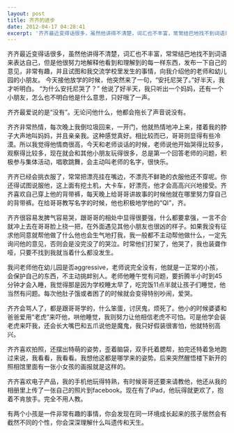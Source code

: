 ```yaml
---
layout: post
title: 齐齐的进步
date: 2012-04-17 04:28:41
excerpt: '齐齐最近变得话很多，虽然他讲得不清楚，词汇也不丰富，常常结巴地找不到词语来表达自己，但是他很努力地解释他看到和理解到的每一样东西，发布一下自己的意见，非常有趣，并且试图和我交流学校里发生的事情，向我介'
---
```




齐齐最近变得话很多，虽然他讲得不清楚，词汇也不丰富，常常结巴地找不到词语来表达自己，但是他很努力地解释他看到和理解到的每一样东西，发布一下自己的意见，非常有趣，并且试图和我交流学校里发生的事情，向我介绍他的老师和幼儿园的小朋友。
今天接他放学的时候，他突然来了一句，“安托尼哭了。”好半天，我才听明白。
“为什么安托尼哭了？”
他说了好半天，我只听出一个妈妈，还有一个小朋友，怎么也不明白他是什么意思，只好哦了一声。

齐齐最爱说的是“没有”。无论问他什么，他都会拖长了声音说没有。


齐齐非常热情，每次晚上我倒垃圾回来，一开门，他就热情地冲上来，搂着我的脖子大声地叫妈妈，并且亲亲我。这种感觉真好。相比较而已，哥哥则显得有些冷漠。所以我觉得他情商很高，今天和老师谈话的时候，老师说他开始哭得比较多，观察得比较多，现在就会和其他小朋友玩得很多，总是第一个回答老师的问题，积极参与集体活动，唱歌跳舞，会主动叫老师的名字，很快乐。


齐齐已经会挑衣服了，常常把漂亮挂在嘴边，不漂亮不鲜艳的衣服他还不穿呢。你还得试图说服他，这上面有挖土机，大卡车，好漂亮，他才会高高兴兴地接受。齐齐喜欢自己穿上他的背带裤，每天晚上给哥哥讲故事的时候他就在哪里努力穿自己的背带裤。在给哥哥教写名字的时候，他也积极地学他的“QI”，齐。


齐齐很容易发脾气容易哭，跟哥哥的相处中显得很要强，什么都要拿强，一言不合就冲上去在哥哥脸上挠一把，在外面遇见其他小朋友也很凶的样子。如果我没有征求他同意就帮他做了什么他也会生气地打我，我一般都不主动帮他做什么，一定先询问他的意见，否则会是没完没了的哭泣。时常他们打架了，他哭了，我也装聋作哑，只要不找到我就当着什么都没发生。


我问老师他在幼儿园是否aggressive，老师说完全没有，他就是一正常的小孩，会保护自己的东西，不主动挑衅别人。老师他睡午觉有问题，要折腾半小时到45分钟才会入睡，我觉得那是因为学校睡太早了，吃完饭11点半就让孩子们睡觉，他当然有问题。每次他肚子饿或者困了的时候就会变得特别吵闹，爱哭。


齐齐会骂人了，都是跟哥哥学的，什么笨蛋，讨厌鬼，烦死了。他小的时候婆婆和爸爸爱用“老虎”来吓他，哄他睡觉，我则努力让他相信老虎不可怕。可是他学会装老虎来吓我，还会长大嘴巴和五爪说他是魔鬼，我只好假装很害怕，他就特别高兴。


齐齐喜欢拍照，还摆出特萌的姿势，歪着脑袋，双手托着腮帮，拍完还特着急地跑过来说，我看看，我看看。我想他这都是哪学来的姿势。后来突然醒悟楼下新开的照相馆里面有一张小女孩的画报就是这样的。


齐齐喜欢电子产品，我的手机他玩得特熟，有时候哥哥还要来请教他，他还从我的相册里上传了一张自己的照片到facebook。现在有了iPad，他玩得就更欢了，抱着不肯放手。完全不用人教。

有两个小孩是一件非常有趣的事情，你会发现在同一环境成长起来的孩子居然会有截然不同的个性，你会深深理解什么叫遗传和天生。


